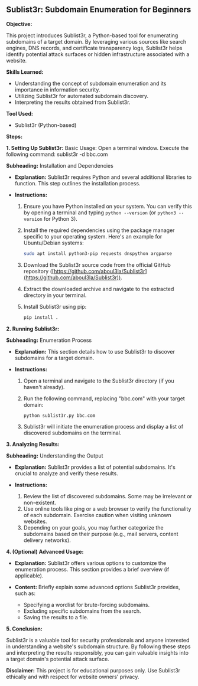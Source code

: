 ## Sublist3r: Subdomain Enumeration for Beginners


**Objective:**

This project introduces Sublist3r, a Python-based tool for enumerating subdomains of a target domain. By leveraging various sources like search engines, DNS records, and certificate transparency logs, Sublist3r helps identify potential attack surfaces or hidden infrastructure associated with a website.

**Skills Learned:**

* Understanding the concept of subdomain enumeration and its importance in information security.
* Utilizing Sublist3r for automated subdomain discovery.
* Interpreting the results obtained from Sublist3r.

**Tool Used:**

* Sublist3r (Python-based)

**Steps:**

**1. Setting Up Sublist3r:**
Basic Usage:
Open a terminal window.
Execute the following command:
sublist3r -d  bbc.com



**Subheading:**  Installation and Dependencies

* **Explanation:** Sublist3r requires Python and several additional libraries to function. This step outlines the installation process.

* **Instructions:**

  1. Ensure you have Python installed on your system. You can verify this by opening a terminal and typing `python --version` (or `python3 --version` for Python 3).
  2. Install the required dependencies using the package manager specific to your operating system. Here's an example for Ubuntu/Debian systems:

      ```bash
      sudo apt install python3-pip requests dnspython argparse
      ```

  3. Download the Sublist3r source code from the official GitHub repository ([https://github.com/aboul3la/Sublist3r](https://github.com/aboul3la/Sublist3r)).
  4. Extract the downloaded archive and navigate to the extracted directory in your terminal.
  5. Install Sublist3r using pip:

      ```bash
      pip install .
      ```

**2. Running Sublist3r:**

**Subheading:**  Enumeration Process

* **Explanation:** This section details how to use Sublist3r to discover subdomains for a target domain.

* **Instructions:**

  1. Open a terminal and navigate to the Sublist3r directory (if you haven't already).
  2. Run the following command, replacing "bbc.com" with your target domain:

      ```bash
      python sublist3r.py bbc.com
      ```

  3. Sublist3r will initiate the enumeration process and display a list of discovered subdomains on the terminal.

**3. Analyzing Results:**

**Subheading:**  Understanding the Output

* **Explanation:** Sublist3r provides a list of potential subdomains. It's crucial to analyze and verify these results.

* **Instructions:**

  1. Review the list of discovered subdomains. Some may be irrelevant or non-existent.
  2. Use online tools like ping or a web browser to verify the functionality of each subdomain. Exercise caution when visiting unknown websites.
  3. Depending on your goals, you may further categorize the subdomains based on their purpose (e.g., mail servers, content delivery networks).

**4. (Optional) Advanced Usage:**

* **Explanation:** Sublist3r offers various options to customize the enumeration process. This section provides a brief overview (if applicable).

* **Content:** Briefly explain some advanced options Sublist3r provides, such as:

    * Specifying a wordlist for brute-forcing subdomains.
    * Excluding specific subdomains from the search.
    * Saving the results to a file.

**5. Conclusion:**

Sublist3r is a valuable tool for security professionals and anyone interested in understanding a website's subdomain structure. By following these steps and interpreting the results responsibly, you can gain valuable insights into a target domain's potential attack surface.

**Disclaimer:** This project is for educational purposes only. Use Sublist3r ethically and with respect for website owners' privacy.
